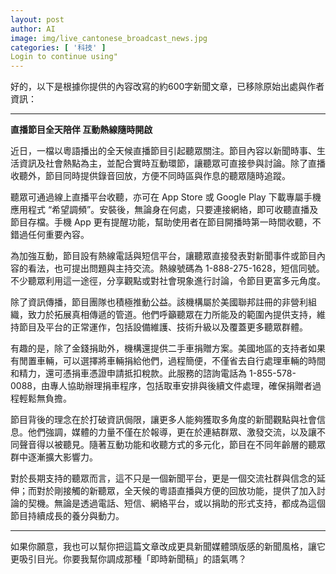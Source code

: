 ```yaml
---
layout: post
author: AI
image: img/live_cantonese_broadcast_news.jpg
categories: [ '科技' ]
Login to continue using"
---
```

好的，以下是根據你提供的內容改寫的約600字新聞文章，已移除原始出處與作者資訊：  

---

**直播節目全天陪伴 互動熱線隨時開啟**  

近日，一檔以粵語播出的全天候直播節目引起聽眾關注。節目內容以新聞時事、生活資訊及社會熱點為主，並配合實時互動環節，讓聽眾可直接參與討論。除了直播收聽外，節目同時提供錄音回放，方便不同時區與作息的聽眾隨時追蹤。  

聽眾可通過線上直播平台收聽，亦可在 App Store 或 Google Play 下載專屬手機應用程式 “希望調頻”。安裝後，無論身在何處，只要連接網絡，即可收聽直播及節目存檔。手機 App 更有提醒功能，幫助使用者在節目開播時第一時間收聽，不錯過任何重要內容。  

為加強互動，節目設有熱線電話與短信平台，讓聽眾直接發表對新聞事件或節目內容的看法，也可提出問題與主持交流。熱線號碼為 1-888-275-1628，短信同號。不少聽眾利用這一途徑，分享觀點或對社會現象進行討論，令節目更富多元角度。  

除了資訊傳播，節目團隊也積極推動公益。該機構屬於美國聯邦註冊的非營利組織，致力於拓展真相傳遞的管道。他們呼籲聽眾在力所能及的範圍內提供支持，維持節目及平台的正常運作，包括設備維護、技術升級以及覆蓋更多聽眾群體。  

有趣的是，除了金錢捐助外，機構還提供二手車捐贈方案。美國地區的支持者如果有閒置車輛，可以選擇將車輛捐給他們，過程簡便，不僅省去自行處理車輛的時間和精力，還可憑捐車憑證申請抵扣稅款。此服務的諮詢電話為 1-855-578-0088，由專人協助辦理捐車程序，包括取車安排與後續文件處理，確保捐贈者過程輕鬆無負擔。  

節目背後的理念在於打破資訊侷限，讓更多人能夠獲取多角度的新聞觀點與社會信息。他們強調，媒體的力量不僅在於報導，更在於連結群眾、激發交流，以及讓不同聲音得以被聽見。隨著互動功能和收聽方式的多元化，節目在不同年齡層的聽眾群中逐漸擴大影響力。  

對於長期支持的聽眾而言，這不只是一個新聞平台，更是一個交流社群與信念的延伸；而對於剛接觸的新聽眾，全天候的粵語直播與方便的回放功能，提供了加入討論的契機。無論是透過電話、短信、網絡平台，或以捐助的形式支持，都成為這個節目持續成長的養分與動力。  

---

如果你願意，我也可以幫你把這篇文章改成更具新聞媒體頭版感的新聞風格，讓它更吸引目光。你要我幫你調成那種「即時新聞稿」的語氣嗎？